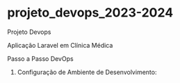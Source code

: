 # projeto_devops_2023-2024
Projeto Devops 

Aplicação Laravel em Clínica Médica 

Passo a Passo DevOps

1. Configuração de Ambiente de Desenvolvimento:


